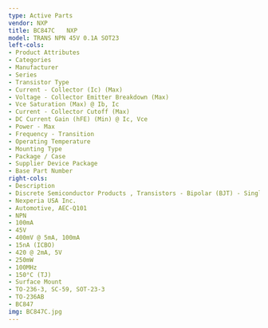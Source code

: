 ```yaml
---
type: Active Parts
vendor: NXP
title: BC847C　　NXP
model: TRANS NPN 45V 0.1A SOT23
left-cols:
- Product Attributes
- Categories
- Manufacturer
- Series
- Transistor Type
- Current - Collector (Ic) (Max)
- Voltage - Collector Emitter Breakdown (Max)
- Vce Saturation (Max) @ Ib, Ic
- Current - Collector Cutoff (Max)
- DC Current Gain (hFE) (Min) @ Ic, Vce
- Power - Max
- Frequency - Transition
- Operating Temperature
- Mounting Type
- Package / Case
- Supplier Device Package
- Base Part Number
right-cols:
- Description
- Discrete Semiconductor Products , Transistors - Bipolar (BJT) - Single
- Nexperia USA Inc.
- Automotive, AEC-Q101
- NPN
- 100mA
- 45V
- 400mV @ 5mA, 100mA
- 15nA (ICBO)
- 420 @ 2mA, 5V
- 250mW
- 100MHz
- 150°C (TJ)
- Surface Mount
- TO-236-3, SC-59, SOT-23-3
- TO-236AB
- BC847
img: BC847C.jpg
---
```

